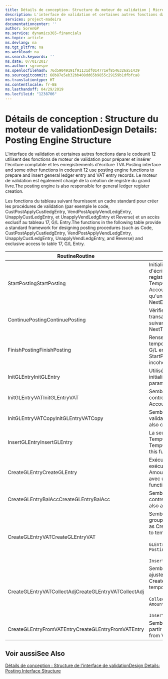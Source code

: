 ```yaml
---
title: Détails de conception- Structure du moteur de validation | Microsoft Docs
description: L'interface de validation et certaines autres fonctions dans le codeunit 12 utilisent des fonctions de moteur de validation pour préparer et insérer l'écriture comptable et les enregistrements d'écriture TVA. Le moteur de validation est également chargé de la création de registre du grand livre.
services: project-madeira
documentationcenter: ''
author: SorenGP
ms.service: dynamics365-financials
ms.topic: article
ms.devlang: na
ms.tgt_pltfrm: na
ms.workload: na
ms.search.keywords: ''
ms.date: 07/01/2017
ms.author: sgroespe
ms.openlocfilehash: 76d59049191f91131df014771ef8546326a51439
ms.sourcegitcommit: 60b87e5eb32bb408dd65b9855c29159b1dfbfca8
ms.translationtype: HT
ms.contentlocale: fr-BE
ms.lasthandoff: 04/29/2019
ms.locfileid: "1238706"
---
```

# <a name="design-details-posting-engine-structure"></a><span data-ttu-id="5532c-104">Détails de conception : Structure du moteur de validation</span><span class="sxs-lookup"><span data-stu-id="5532c-104">Design Details: Posting Engine Structure</span></span>
<span data-ttu-id="5532c-105">L'interface de validation et certaines autres fonctions dans le codeunit 12 utilisent des fonctions de moteur de validation pour préparer et insérer l'écriture comptable et les enregistrements d'écriture TVA.</span><span class="sxs-lookup"><span data-stu-id="5532c-105">Posting interface and some other functions in codeunit 12 use posting engine functions to prepare and insert general ledger entry and VAT entry records.</span></span> <span data-ttu-id="5532c-106">Le moteur de validation est également chargé de la création de registre du grand livre.</span><span class="sxs-lookup"><span data-stu-id="5532c-106">The posting engine is also responsible for general ledger register creation.</span></span>  
  
 <span data-ttu-id="5532c-107">Les fonctions du tableau suivant fournissent un cadre standard pour créer les procédures de validation (par exemple le code, CustPostApplyCustledgEntry, VendPostApplyVendLedgEntry, UnapplyCustLedgEntry, et UnapplyVendLedgEntry et Reverse) et un accès exclusif au tableau 17, G/L Entry.</span><span class="sxs-lookup"><span data-stu-id="5532c-107">The functions in the following table provide a standard framework for designing posting procedures (such as Code, CustPostApplyCustledgEntry, VendPostApplyVendLedgEntry, UnapplyCustLedgEntry, UnapplyVendLedgEntry, and Reverse) and exclusive access to table 17, G/L Entry.</span></span>  
  
|<span data-ttu-id="5532c-108">Routine</span><span class="sxs-lookup"><span data-stu-id="5532c-108">Routine</span></span>|<span data-ttu-id="5532c-109">Désignation</span><span class="sxs-lookup"><span data-stu-id="5532c-109">Description</span></span>|  
|-------------|---------------------------------------|  
|<span data-ttu-id="5532c-110">StartPosting</span><span class="sxs-lookup"><span data-stu-id="5532c-110">StartPosting</span></span>|<span data-ttu-id="5532c-111">Initialise le tampon de validation TempGLEntryBuf, verrouille les tableaix d'écriture comptable et écriture TVA, et initialise la période de comptabilité, le registre de comptabilité et le taux de change.</span><span class="sxs-lookup"><span data-stu-id="5532c-111">Initializes posting buffer TempGLEntryBuf, locks G/L Entry and VAT Entry tables, and initializes Accounting Period, G/L Register, and Exchange Rate.</span></span> <span data-ttu-id="5532c-112">Ne devrait être appelé qu'une fois, alors NextEntryNo est 0.</span><span class="sxs-lookup"><span data-stu-id="5532c-112">Should be called only once, then NextEntryNo is 0.</span></span>|  
|<span data-ttu-id="5532c-113">ContinuePosting</span><span class="sxs-lookup"><span data-stu-id="5532c-113">ContinuePosting</span></span>|<span data-ttu-id="5532c-114">Vérifie et valide la TVA sur encaissement pour le précédent incrément de transaction NextTransactionNo et prépare la validation de la ligne suivante.</span><span class="sxs-lookup"><span data-stu-id="5532c-114">Checks and posts unrealized VAT for previous transaction increment NextTransactionNo and prepares post of next line.</span></span>|  
|<span data-ttu-id="5532c-115">FinishPosting</span><span class="sxs-lookup"><span data-stu-id="5532c-115">FinishPosting</span></span>|<span data-ttu-id="5532c-116">Renseigne la validation en insérant des écritures comptables à partir de tampon temporaire dans le tableau de base de données.</span><span class="sxs-lookup"><span data-stu-id="5532c-116">Completes posting by inserting G/L entries from temporary buffer into database table.</span></span> <span data-ttu-id="5532c-117">Toujours utilisé avec StartPosting.</span><span class="sxs-lookup"><span data-stu-id="5532c-117">Always used together with StartPosting.</span></span> <span data-ttu-id="5532c-118">Vérifie les incohérences.</span><span class="sxs-lookup"><span data-stu-id="5532c-118">Checks for inconsistencies.</span></span>|  
|<span data-ttu-id="5532c-119">InitGLEntry</span><span class="sxs-lookup"><span data-stu-id="5532c-119">InitGLEntry</span></span>|<span data-ttu-id="5532c-120">Utilisé pour lancer la nouvelle écriture comptable pour Gen. Jnl Line.</span><span class="sxs-lookup"><span data-stu-id="5532c-120">Used to initialize new G/L entry for Gen. Jnl Line.</span></span> <span data-ttu-id="5532c-121">Retourne GLEntry comme paramètre.</span><span class="sxs-lookup"><span data-stu-id="5532c-121">Returns GLEntry as parameter.</span></span>|  
|<span data-ttu-id="5532c-122">InitGLEntryVAT</span><span class="sxs-lookup"><span data-stu-id="5532c-122">InitGLEntryVAT</span></span>|<span data-ttu-id="5532c-123">Semblable à InitGLEntry, mais affecte également Numéro de compte contrepartie et SummarizeVAT.</span><span class="sxs-lookup"><span data-stu-id="5532c-123">Same as InitGLEntry, but also assigns Bal. Account No. and SummarizeVAT.</span></span>|  
|<span data-ttu-id="5532c-124">InitGLEntryVATCopy</span><span class="sxs-lookup"><span data-stu-id="5532c-124">InitGLEntryVATCopy</span></span>|<span data-ttu-id="5532c-125">Semblable à InitGLEntryVAT, mais copie également les données des groupes de validation de l'écriture TVA avant SummarizeVAT.</span><span class="sxs-lookup"><span data-stu-id="5532c-125">Similar to InitGLEntryVAT, but also copies posting groups data from VAT Entry before SummarizeVAT.</span></span>|  
|<span data-ttu-id="5532c-126">InsertGLEntry</span><span class="sxs-lookup"><span data-stu-id="5532c-126">InsertGLEntry</span></span>|<span data-ttu-id="5532c-127">La seule fonction qui insère l'écriture comptable dans le tableau TempGLEntryBuf global.</span><span class="sxs-lookup"><span data-stu-id="5532c-127">The only function that inserts G/L entry into global TempGLEntryBuf table.</span></span> <span data-ttu-id="5532c-128">Utilisez toujours cette fonction pour insérer.</span><span class="sxs-lookup"><span data-stu-id="5532c-128">Always use this function for insert.</span></span>|  
|<span data-ttu-id="5532c-129">CreateGLEntry</span><span class="sxs-lookup"><span data-stu-id="5532c-129">CreateGLEntry</span></span>|<span data-ttu-id="5532c-130">Exécute InitGLEntry, affecte le montant des devises supplémentaires, puis exécute InsertGLEntry.</span><span class="sxs-lookup"><span data-stu-id="5532c-130">Performs an InitGLEntry, assigns Additional Currency Amount, and then performs InsertGLEntry.</span></span> <span data-ttu-id="5532c-131">Remplace plusieurs lignes de code avec un seul appel de fonction.</span><span class="sxs-lookup"><span data-stu-id="5532c-131">Replaces several lines of code with a single function call.</span></span>|  
|<span data-ttu-id="5532c-132">CreateGLEntryBalAcc</span><span class="sxs-lookup"><span data-stu-id="5532c-132">CreateGLEntryBalAcc</span></span>|<span data-ttu-id="5532c-133">Semblable à CreateGLEntry, mais affecte également Type de compte contrepartie et Numéro de compte contrepartie.</span><span class="sxs-lookup"><span data-stu-id="5532c-133">Same as CreateGLEntry, but also assigns Bal. Account Type and Bal. Account No.</span></span>|  
|<span data-ttu-id="5532c-134">CreateGLEntryVAT</span><span class="sxs-lookup"><span data-stu-id="5532c-134">CreateGLEntryVAT</span></span>|<span data-ttu-id="5532c-135">Semblable à CreateGLEntry, mais avec le traitement supplémentaire pour les groupes de validation et l'enregistrement sur un tampon TVA temporaire :</span><span class="sxs-lookup"><span data-stu-id="5532c-135">Same as CreateGLEntry, but with additional processing for posting groups and saving to temporary VAT buffer:</span></span><br /><br /> `GLEntry.CopyPostingGroupsFromDtldCVBuf(DtldCVLedgEntryBuf,GenJnlLine."Gen. Posting Type");`<br /><br /> `InsertVATEntriesFromTemp(DtldCVLedgEntryBuf,GLEntry);`|  
|<span data-ttu-id="5532c-136">CreateGLEntryVATCollectAdj</span><span class="sxs-lookup"><span data-stu-id="5532c-136">CreateGLEntryVATCollectAdj</span></span>|<span data-ttu-id="5532c-137">Semblable à CreateGLEntry, mais avec la collection supplémentaire des ajustements et l'enregistrement sur un tampon TVA temporaire :</span><span class="sxs-lookup"><span data-stu-id="5532c-137">Same as CreateGLEntry, but with additional collection of adjustments and saving to temporary VAT buffer:</span></span><br /><br /> `CollectAdjustment(AdjAmount,GLEntry.Amount,GLEntry."Additional-Currency Amount",OriginalDateSet);`<br /><br /> `InsertVATEntriesFromTemp(DtldCVLedgEntryBuf,GLEntry);`|  
|<span data-ttu-id="5532c-138">CreateGLEntryFromVATEntry</span><span class="sxs-lookup"><span data-stu-id="5532c-138">CreateGLEntryFromVATEntry</span></span>|<span data-ttu-id="5532c-139">Semblable à CreateGLEntry, mais copie également les groupes de validation à partir de l'écriture TVA.</span><span class="sxs-lookup"><span data-stu-id="5532c-139">Same as CreateGLEntry, but also copies posting groups from VAT entry.</span></span>|  
  
## <a name="see-also"></a><span data-ttu-id="5532c-140">Voir aussi</span><span class="sxs-lookup"><span data-stu-id="5532c-140">See Also</span></span>  
 [<span data-ttu-id="5532c-141">Détails de conception : Structure de l'interface de validation</span><span class="sxs-lookup"><span data-stu-id="5532c-141">Design Details: Posting Interface Structure</span></span>](design-details-posting-interface-structure.md)